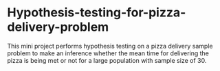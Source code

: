 # Hypothesis-testing-for-pizza-delivery-problem
This mini project performs hypothesis testing on a pizza delivery sample problem to make an inference whether the mean time for delivering the pizza is being met or not for a  large population with sample size of 30.
